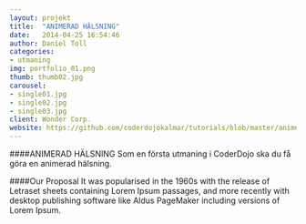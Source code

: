 ```yaml
---
layout: projekt
title:  "ANIMERAD HÄLSNING"
date:   2014-04-25 16:54:46
author: Daniel Toll
categories:
- utmaning
img: portfolio_01.png
thumb: thumb02.jpg
carousel:
- single01.jpg
- single02.jpg
- single03.jpg
client: Wonder Corp.
website: https://github.com/coderdojokalmar/tutorials/blob/master/animerad_h%C3%A4lsning.md
---
```

####ANIMERAD HÄLSNING
Som en första utmaning i CoderDojo ska du få göra en animerad hälsning.

####Our Proposal
It was popularised in the 1960s with the release of Letraset sheets containing Lorem Ipsum passages, and more recently with desktop publishing software like Aldus PageMaker including versions of Lorem Ipsum.